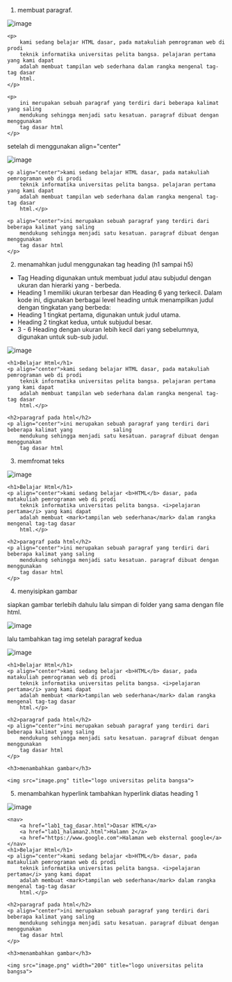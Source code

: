 1. membuat paragraf.
   
![image](https://github.com/user-attachments/assets/414e536b-c6cd-4520-b784-16b18ecebe1f)
    
    <p>
        kami sedang belajar HTML dasar, pada matakuliah pemrograman web di prodi
        teknik informatika universitas pelita bangsa. pelajaran pertama yang kami dapat
        adalah membuat tampilan web sederhana dalam rangka mengenal tag-tag dasar
        html.
    </p>

    <p>
        ini merupakan sebuah paragraf yang terdiri dari beberapa kalimat yang saling
        mendukung sehingga menjadi satu kesatuan. paragraf dibuat dengan menggunakan
        tag dasar html
    </p>

setelah di menggunakan align="center"

![image](https://github.com/user-attachments/assets/5edd92ea-52d1-47cb-92ee-70b9b93a8386)

    <p align="center">kami sedang belajar HTML dasar, pada matakuliah pemrograman web di prodi
        teknik informatika universitas pelita bangsa. pelajaran pertama yang kami dapat
        adalah membuat tampilan web sederhana dalam rangka mengenal tag-tag dasar
        html.</p>

    <p align="center">ini merupakan sebuah paragraf yang terdiri dari beberapa kalimat yang saling
        mendukung sehingga menjadi satu kesatuan. paragraf dibuat dengan menggunakan
        tag dasar html
    </p>

2. menamahkan judul menggunakan tag heading (h1 sampai h5)

- Tag Heading digunakan untuk membuat judul atau subjudul dengan ukuran dan hierarki yang - berbeda.
- Heading 1 memiliki ukuran terbesar dan Heading 6 yang terkecil. Dalam kode ini, digunakan berbagai level heading untuk menampilkan judul dengan tingkatan yang berbeda:
- Heading 1 tingkat pertama, digunakan untuk judul utama.
- Heading 2 tingkat kedua, untuk subjudul besar.
- 3 - 6 Heading dengan ukuran lebih kecil dari yang sebelumnya, digunakan untuk sub-sub judul.
  
![image](https://github.com/user-attachments/assets/40885630-de28-440f-b201-0ba23535b5a2)

    <h1>Belajar Html</h1>
    <p align="center">kami sedang belajar HTML dasar, pada matakuliah pemrograman web di prodi
        teknik informatika universitas pelita bangsa. pelajaran pertama yang kami dapat
        adalah membuat tampilan web sederhana dalam rangka mengenal tag-tag dasar
        html.</p>

    <h2>paragraf pada html</h2>
    <p align="center">ini merupakan sebuah paragraf yang terdiri dari beberapa kalimat yang             saling
        mendukung sehingga menjadi satu kesatuan. paragraf dibuat dengan menggunakan
        tag dasar html
        
3. memfromat teks

![image](https://github.com/user-attachments/assets/8af3b8ec-ae7d-4680-9e22-f95454e04e5c)

    <h1>Belajar Html</h1>
    <p align="center">kami sedang belajar <b>HTML</b> dasar, pada matakuliah pemrograman web di prodi
        teknik informatika universitas pelita bangsa. <i>pelajaran pertama</i> yang kami dapat
        adalah membuat <mark>tampilan web sederhana</mark> dalam rangka mengenal tag-tag dasar
        html.</p>

    <h2>paragraf pada html</h2>
    <p align="center">ini merupakan sebuah paragraf yang terdiri dari beberapa kalimat yang saling
        mendukung sehingga menjadi satu kesatuan. paragraf dibuat dengan menggunakan
        tag dasar html
    </p>

4. menyisipkan gambar

siapkan gambar terlebih dahulu lalu simpan di folder yang sama dengan file html.

![image](https://github.com/user-attachments/assets/2b3ce2aa-a42c-4bb4-bca5-611adaccb368)

lalu tambahkan tag img setelah paragraf kedua

![image](https://github.com/user-attachments/assets/bc38b49d-c821-4260-90a5-31918075b3f6)

    <h1>Belajar Html</h1>
    <p align="center">kami sedang belajar <b>HTML</b> dasar, pada matakuliah pemrograman web di prodi
        teknik informatika universitas pelita bangsa. <i>pelajaran pertama</i> yang kami dapat
        adalah membuat <mark>tampilan web sederhana</mark> dalam rangka mengenal tag-tag dasar
        html.</p>

    <h2>paragraf pada html</h2>
    <p align="center">ini merupakan sebuah paragraf yang terdiri dari beberapa kalimat yang saling
        mendukung sehingga menjadi satu kesatuan. paragraf dibuat dengan menggunakan
        tag dasar html
    </p>

    <h3>menambahkan gambar</h3>

    <img src="image.png" title="logo universitas pelita bangsa">

5. menambahkan hyperlink
tambahkan hyperlink diatas heading 1

![image](https://github.com/user-attachments/assets/a2c6129d-a0e7-4c35-86de-fa84508160a8)

    <nav>
        <a href="lab1_tag_dasar.html">Dasar HTML</a>
        <a href="lab1_halaman2.html">Halamn 2</a>
        <a href="https://www.google.com">Halaman web eksternal google</a>
    </nav>
    <h1>Belajar Html</h1>
    <p align="center">kami sedang belajar <b>HTML</b> dasar, pada matakuliah pemrograman web di prodi
        teknik informatika universitas pelita bangsa. <i>pelajaran pertama</i> yang kami dapat
        adalah membuat <mark>tampilan web sederhana</mark> dalam rangka mengenal tag-tag dasar
        html.</p>

    <h2>paragraf pada html</h2>
    <p align="center">ini merupakan sebuah paragraf yang terdiri dari beberapa kalimat yang saling
        mendukung sehingga menjadi satu kesatuan. paragraf dibuat dengan menggunakan
        tag dasar html
    </p>

    <h3>menambahkan gambar</h3>

    <img src="image.png" width="200" title="logo universitas pelita bangsa">

